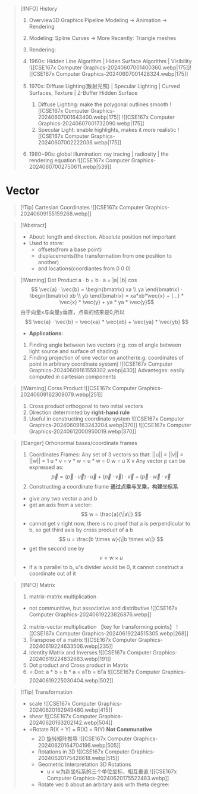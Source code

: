 >[!INFO] History
>1. Overview3D Graphics Pipeline
>	Modeling -> Animation -> Rendering
>2. Modeling: Spline Curves -> More Recently: Triangle meshes
>3. Rendering:
>	1. 1960s: Hidden Line Algorithm | Hiden Surface Algorithm | Visibility 
>	 ![[CSE167x Computer Graphics-20240607001400360.webp|175]]![[CSE167x Computer Graphics-20240607001428324.webp|175]]
>	3. 1970s: Diffuse Lighting(散射光照) | Specular Lighting | Curved Surfaces, Texture | Z-Buffer Hidden Surface
>		1. Diffuse Lighting: make the polygonal outlines smooth
>		![[CSE167x Computer Graphics-20240607001643400.webp|175]]   ![[CSE167x Computer Graphics-20240607001732090.webp|175]]
>		2. Specular Light: enable highlights, makes it more realistic
>		![[CSE167x Computer Graphics-20240607002222038.webp|175]]
>		
>	1. 1980~90s: global illumination: ray tracing | radiosity | the rendering equation
>	![[CSE167x Computer Graphics-20240607002750611.webp|539]]

# Vector
>[!Tip] Cartesian Coordinates
>![[CSE167x Computer Graphics-20240609155159268.webp]]


>[!Abstract] 
>* About: length and direction. Absolute position not important
>* Used to store: 
>	* offsets(from a base point)
>	* displacements(the transformation from one position to another)
>	* and locations(coordiantes from 0 0 0)

> [!Warning] Dot Product a · b = b · a = |a| |b| cos
> $$
  \vec{a} · \vec{b} = \begin{bmatrix} xa \\ ya \end{bmatrix} · \begin{bmatrix} xb \\ yb \end{bmatrix} = xa*xb*\vec{x} + (...) * \vec{x} * \vec{y} + ya * ya * \vec{y}$$
  > 由于向量x与向量y垂直，点乘的结果是0,所以
  >$$  \vec{a} · \vec{b} = \vec{xa} * \vec{xb} + \vec{ya} * \vec{yb} $$
  >* **Applications:**
  >1. Finding angle between two vectors (r.g. cos of angle between light source and surface of shading)
  >2. Finding projection of one vector on another(e.g. coordinates of point in arbitrary coordinate system)
  >	![[CSE167x Computer Graphics-20240609161559302.webp|430]]
  >Advanteges: easily computed in cartesian components

>[!Warning] Corss Product
>	![[CSE167x Computer Graphics-20240609162309079.webp|251]]
> 1. Cross product orthogonal to two initial vectors
> 2. Direction determinted by **right-hand rule**
> 3. Useful in constructing coordinate system
> 	![[CSE167x Computer Graphics-20240609163243204.webp|370]]
> 	![[CSE167x Computer Graphics-20240612000950019.webp|370]]

>[!Danger] Orhonormal bases/coordinate frames
>1. Coordinates Frames: Any set of 3 vectors so that:
>	||u|| = ||v|| = ||w|| = 1
>	u * v = v * w = u * w = 0
>	w = u X v
>Any vector p can be expressed as:
> $$ \vec{p} = (\vec{p} · \vec{u}) · \vec{u} + (\vec{p} · \vec{v}) · \vec{v} +(\vec{p} · \vec{w} · \vec{v}
> $$
> 2. Constructing a coordinate frame
>	**通过点乘与叉乘，构建坐标系**
>	* give any two vector a and b
>	* get an axis from a vector: $$ w = \frac{a}{\|a\|} $$
>	* cannot get v right now, there is no proof that a is perpendicular to b, so get third axis by cross product of a b $$ u = \frac{b \times w}{\|b \times w\|} $$
>	* get the second one by $$ v = w \times u $$
>	* if a is parallel to b, u's divider would be 0, it cannot construct a coordinate out of it
>
>

>[!INFO] Matrix
>1. matrix-matrix multiplication
>	* not communitive, but associative and distributive
>![[CSE167x Computer Graphics-20240619223826876.webp]]
>2. matrix-vector multiplication 【key for transforming points】
>	![[CSE167x Computer Graphics-20240619224515305.webp|268]]
>3. Transpose of a matrix
>	![[CSE167x Computer Graphics-20240619224633506.webp|235]]
>4. Identity Matrix and Inverses
>![[CSE167x Computer Graphics-20240619224832683.webp|191]]
>5. Dot product and Cross product in Matrix
>	1. ⭐ Dot: a \* b = b \* a = aTb = bTa
>	![[CSE167x Computer Graphics-20240619225030404.webp|502]]

>[!Tip] Transformation
>* scale 
>	 ![[CSE167x Computer Graphics-20240620162949480.webp|415]]
>* shear
>	 ![[CSE167x Computer Graphics-20240620163202142.webp|504]]
>* ⭐Rotate R(X + Y) = R(X) + R(Y) **Not Communative**
>	* 2D 旋转矩阵推导
>		![[CSE167x Computer Graphics-20240620164704196.webp|505]]
>	* Rotations in 3D
>		![[CSE167x Computer Graphics-20240620175428618.webp|515]]
>	* Geometric Interpretation 3D Rotations
>		* u v w为新坐标系的三个单位坐标，相互垂直
>		![[CSE167x Computer Graphics-20240620175522483.webp]]
>	* Rotate vec b about an arbitary axis with theta degree:






